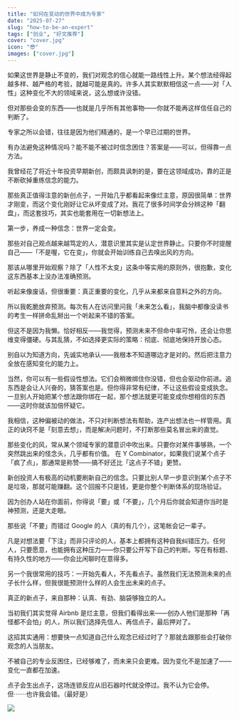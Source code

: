 ```yaml
---
title: "如何在变动的世界中成为专家"
date: "2025-07-27"
slug: "how-to-be-an-expert"
tags: ["创业", "好文推荐"]
cover: "cover.jpg"
icon: "😎"
images: ["cover.jpg"]
---
```

如果这世界是静止不变的，我们对观念的信心就能一路线性上升。某个想法经得起越多样、越严格的考验，就越可能是真的。许多人其实默默相信这一点——对「人性」这种变化不大的领域来说，这么想或许没错。



但对那些会变的东西——也就是几乎所有其他事物——你就不能再这样信任自己的判断了。



专家之所以会错，往往是因为他们精通的，是一个早已过期的世界。



有办法避免这种情况吗？能不能不被过时信念困住？答案是——可以，但得靠一点方法。



我曾经花了将近十年投资早期新创，而颇具讽刺的是，要在这领域成功，靠的正是不断砍掉重练信念的能力。



那些真正值得注意的新创点子，一开始几乎都看起来像烂主意，原因很简单：世界才刚变，而这个变化刚好让它从坏变成了对。我花了很多时间学会分辨这种「翻盘」，而这套技巧，其实也能套用在一切新想法上。



第一步，养成一种信念：世界一定会变。



那些对自己观点越来越笃定的人，潜意识里其实是认定世界静止。只要你不时提醒自己——「不是喔，它在变」，你就会开始训练自己去嗅出风的方向。



那该从哪里开始观察？除了「人性不太变」这条中等实用的原则外，很抱歉，变化这东西基本上没办法准确预测。



听起来像废话，但很重要：真正重要的变化，几乎从来都来自意料之外的方向。



所以我乾脆放弃预测。每次有人在访问里问我「未来怎么看」，我脑中都像没读书的考生一样拼命乱掰出一个听起来不错的答案。



但这不是因为我懒。恰好相反——我觉得，预测未来不但命中率可怜，还会让你思维变得僵硬。与其乱猜，不如选择更实际的策略：彻底、彻底地保持开放心态。



别自以为知道方向，先诚实地承认——我根本不知道哪边才是对的。然后把注意力全放在感知变化的能力上。



当然，你可以有一些假设性想法。它们会稍微绑住你没错，但也会驱动你前进。追东西是会让人兴奋的，猜答案也是。但你得非常有纪律，不让这些假设变成执念。
一旦别人开始把某个想法跟你绑在一起，那个想法就更可能变成你想相信的东西——这时你就该加倍怀疑它。



我相信，这种偏被动的做法，不只对判断想法有帮助，连产出想法也一样管用。真正的诀窍不是「刻意去想」，而是解决问题时，不打断那些莫名冒出来的直觉。



那些变化的风，常从某个领域专家的潜意识中吹出来。只要你对某件事够熟，一个突然跳出来的怪念头，几乎都有价值。
在 Y Combinator，如果我们说某个点子「疯了点」，那通常是称赞——搞不好还比「这点子不错」更赞。



新创投资人有极高的动机要刷新自己的信念。只要比别人早一步意识到某个点子不是垃圾，那就可能赚翻。这个回报不只是钱，更是你整个判断体系的现场验证。



因为创办人站在你面前，你得说「要」或「不要」，几个月后你就会知道你当时是神预测，还是大走眼。



那些说「不要」而错过 Google 的人（真的有几个），这笔帐会记一辈子。



凡是对想法要「下注」而非只评论的人，基本上都拥有这种自我纠错压力。任何人，只要愿意，也能拥有这种压力——你只要公开写下自己的判断。写在有标题、有持久性的地方——你会比闲聊时在意得多。



另一个我很常用的技巧：一开始先看人，不先看点子。虽然我们无法预测未来的点子长什么样，但我很能预测什么样的人会生出未来的点子。



真正的新点子，来自那种：认真、有劲、脑袋够独立的人。



当初我们其实觉得 Airbnb 是烂主意，但我们看得出来——创办人他们是那种「再怪都不会怕」的人，所以我们选择先信人、再信点子，最后押对了。



这招其实通用：想要快一点知道自己什么观念已经过时了？那就去跟那些会打破你观念的人当朋友。



不被自己的专业反困住，已经够难了，而未来只会更难。因为变化不是加速了——变化一直都在加速。



点子会生出点子，这场连锁反应从旧石器时代就没停过。我不认为它会停。
但⋯⋯也许我会错。（最好是）




![](https://prod-files-secure.s3.us-west-2.amazonaws.com/112d0858-5090-4d34-a606-b75eb8d65fd2/46476355-9cf3-4e99-9b7a-3531bc426380/1000202064.png?X-Amz-Algorithm=AWS4-HMAC-SHA256&X-Amz-Content-Sha256=UNSIGNED-PAYLOAD&X-Amz-Credential=ASIAZI2LB466Y6XMOBT5%2F20250903%2Fus-west-2%2Fs3%2Faws4_request&X-Amz-Date=20250903T043434Z&X-Amz-Expires=3600&X-Amz-Security-Token=IQoJb3JpZ2luX2VjENT%2F%2F%2F%2F%2F%2F%2F%2F%2F%2FwEaCXVzLXdlc3QtMiJIMEYCIQC4SPlSZBDFUdnmPvy2os5ZveCS8xJH4i2qC2Y7JJ%2FZlQIhAPWYjYyNvMA8HXGNq%2BWp0g2m3XQSHrx7TVyDURuNdA5%2FKv8DCD0QABoMNjM3NDIzMTgzODA1IgzmOn3ruqJSJVkuF%2FAq3ANV8Yx08Cp9wtA3%2Fte92zcm33wNMoSs3UE2w%2F0ydwDj3gi2ei8%2F%2B5WXmYBI7gOYclsU2Zk3796o520yMKgziXZ49QpyV9Ahu%2FfDN9rI3%2F5ZjuvwRze%2F7uxVcWhr%2B1QZCDY2AKiIGeeZFdQMe1W1uuQQkNrdr9dJx%2BtSUPEJpwOjc4zVpC%2BdRh6RgjwUI%2B%2FohofijnFqrIK2LtAuA8P6rU9k%2BZWHnRn%2B7ZM%2F4iXVo%2Fy%2B53DuntDti8yk7r9c7k%2BTAHGWN8iJZLXmrBr3K8%2BNhy8Dye3ltt0I%2BuDHt3ml5wriPXCDmQc2S%2Fqjc4aZ7OTxY4cusyhFwu%2BFbEcgmrTDRsYpGtbUQVUSFBVdMgppar5DNP2%2FDyPh8p2uOWaTEgJY9g%2FX8jL7Ewh7S3MQqjO2AH5lSj9%2BNUEzyX4mZw1wJZjS8mOLQCEDxHII4VX6ZCXkuZ0cHRrnhvHv7tmupPyJxEtHUKrMQmIGhzrtv6RzLAqdoQhEJnstxQPpKz9KtCl3%2F0dp38ZW%2FwdtNPOtsY6KZoAI51c6LC9IvngEqXsPpTot7ZH9KqP7L4cVphMLJDOrMMoQTEwlZg88bYJS51leJh7ieAYLWv5GAcLm%2B9MuvO%2FOWS%2Fs9gDfYG1BfP0dpDCg9N7FBjqkARWwAo8J1rJquL%2Fui7up%2BOUIryM66DwdUPjh91Aeyyn7x8zgVuhLAQUd7zkigKkTxADnUKEPRYd5sMSq4Lhxp4bPW3pX%2B7nvRBG3MvnbgLhrwY3c2u5yoPaT5GqTrxIw5LLP0mZQU4VjNHXbMpe2P9uq2FzpqXhrd9HB7WhZ%2BWbBqJPY6UGXxZzL4Ghr3p5Sg%2FD2ErR5arEUJ50uHx4LIAYIOh33&X-Amz-Signature=7607fca6b949f0d6a9006ce898a9e13c97bde02eecac42171d08bd8d6bb93126&X-Amz-SignedHeaders=host&x-amz-checksum-mode=ENABLED&x-id=GetObject)


